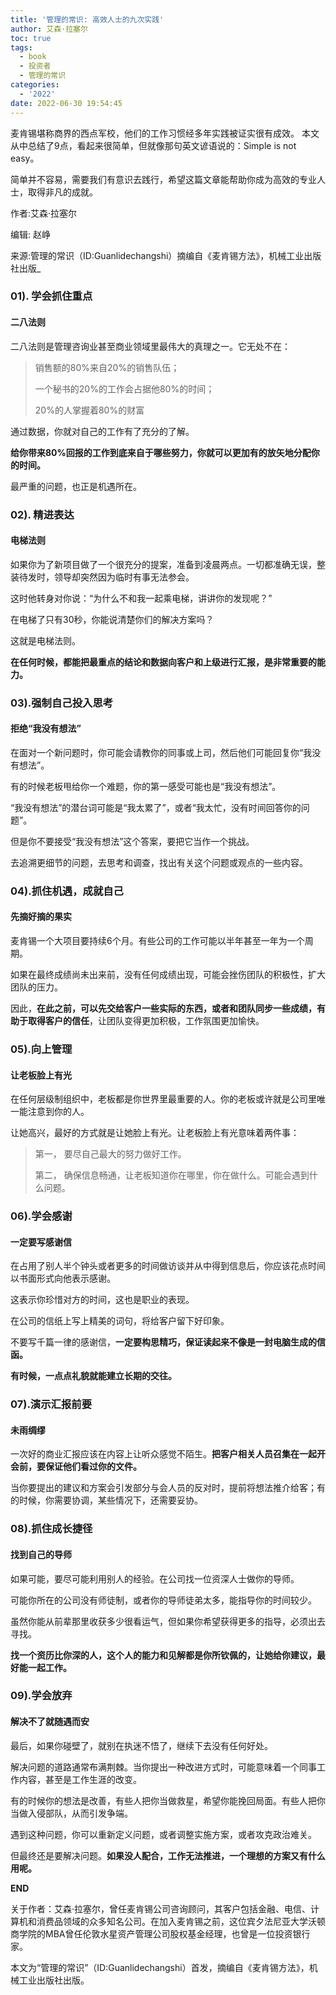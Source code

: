 ```yaml
---
title: '管理的常识: 高效人士的九次实践'
author: 艾森·拉塞尔
toc: true
tags:
  - book
  - 投资者
  - 管理的常识
categories:
  - '2022'
date: 2022-06-30 19:54:45
---
```


麦肯锡堪称商界的西点军校，他们的工作习惯经多年实践被证实很有成效。
本文从中总结了9点，看起来很简单，但就像那句英文谚语说的：Simple is not easy。



简单并不容易，需要我们有意识去践行，希望这篇文章能帮助你成为高效的专业人士，取得非凡的成就。



作者:艾森·拉塞尔

编辑: 赵峥

来源:管理的常识（ID:Guanlidechangshi）摘编自《麦肯锡方法》，机械工业出版社出版_



### 01). 学会抓住重点

#### 二八法则



二八法则是管理咨询业甚至商业领域里最伟大的真理之一。它无处不在：



> 销售额的80%来自20%的销售队伍；
>
> 一个秘书的20%的工作会占据他80%的时间；
>
> 20%的人掌握着80%的财富



通过数据，你就对自己的工作有了充分的了解。



**给你带来80%回报的工作到底来自于哪些努力，你就可以更加有的放矢地分配你的时间。**



最严重的问题，也正是机遇所在。



### 02). 精进表达

#### 电梯法则



如果你为了新项目做了一个很充分的提案，准备到凌晨两点。一切都准确无误，整装待发时，领导却突然因为临时有事无法参会。



这时他转身对你说：“为什么不和我一起乘电梯，讲讲你的发现呢？”



在电梯了只有30秒，你能说清楚你们的解决方案吗？



这就是电梯法则。



**在任何时候，都能把最重点的结论和数据向客户和上级进行汇报，是非常重要的能力。**



### 03).强制自己投入思考

#### 拒绝“我没有想法”



在面对一个新问题时，你可能会请教你的同事或上司，然后他们可能回复你“我没有想法”。

有的时候老板甩给你一个难题，你的第一感受可能也是“我没有想法”。



“我没有想法”的潜台词可能是“我太累了”，或者“我太忙，没有时间回答你的问题”。



但是你不要接受“我没有想法”这个答案，要把它当作一个挑战。



去追溯更细节的问题，去思考和调查，找出有关这个问题或观点的一些内容。



### 04).抓住机遇，成就自己


#### 先摘好摘的果实



麦肯锡一个大项目要持续6个月。有些公司的工作可能以半年甚至一年为一个周期。



如果在最终成绩尚未出来前，没有任何成绩出现，可能会挫伤团队的积极性，扩大团队的压力。



因此，**在此之前，可以先交给客户一些实际的东西，或者和团队同步一些成绩，有助于取得客户的信任**，让团队变得更加积极，工作氛围更加愉快。



### 05).向上管理

#### 让老板脸上有光 



在任何层级制组织中，老板都是你世界里最重要的人。你的老板或许就是公司里唯一能注意到你的人。



让她高兴，最好的方式就是让她脸上有光。让老板脸上有光意味着两件事：



> 第一， 要尽自己最大的努力做好工作。
>
>
>
> 第二， 确保信息畅通，让老板知道你在哪里，你在做什么。可能会遇到什么问题。



### 06).学会感谢


#### 一定要写感谢信


在占用了别人半个钟头或者更多的时间做访谈并从中得到信息后，你应该花点时间以书面形式向他表示感谢。



这表示你珍惜对方的时间，这也是职业的表现。



在公司的信纸上写上精美的词句，将给客户留下好印象。



不要写千篇一律的感谢信，**一定要构思精巧，保证读起来不像是一封电脑生成的信函。**



**有时候，一点点礼貌就能建立长期的交往。**



### 07).演示汇报前要

#### 未雨绸缪



一次好的商业汇报应该在内容上让听众感觉不陌生。**把客户相关人员召集在一起开会前，要保证他们看过你的文件。**



当你要提出的建议和方案会引发部分与会人员的反对时，提前将想法推介给客；有的时候，你需要协调，某些情况下，还需要妥协。



### 08).抓住成长捷径

#### 找到自己的导师



如果可能，要尽可能利用别人的经验。在公司找一位资深人士做你的导师。



可能你所在的公司没有师徒制，或者你的导师徒弟太多，能指导你的时间较少。



虽然你能从前辈那里收获多少很看运气，但如果你希望获得更多的指导，必须出去寻找。



**找一个资历比你深的人，这个人的能力和见解都是你所钦佩的，让她给你建议，最好能一起工作。**



### 09).学会放弃

#### 解决不了就随遇而安



最后，如果你碰壁了，就别在执迷不悟了，继续下去没有任何好处。



解决问题的道路通常布满荆棘。当你提出一种改进方式时，可能意味着一个同事工作内容，甚至是工作生涯的改变。



有的时候你的想法是改善，有些人把你当做救星，希望你能挽回局面。有些人把你当做入侵部队，从而引发争端。



遇到这种问题，你可以重新定义问题，或者调整实施方案，或者攻克政治难关。



但最终还是要解决问题。**如果没人配合，工作无法推进，一个理想的方案又有什么用呢。**

**END**



关于作者：艾森·拉塞尔，曾任麦肯锡公司咨询顾问，其客户包括金融、电信、计算机和消费品领域的众多知名公司。在加入麦肯锡之前，这位宾夕法尼亚大学沃顿商学院的MBA曾任伦敦水星资产管理公司股权基金经理，也曾是一位投资银行家。

本文为“管理的常识”（ID:Guanlidechangshi）首发，摘编自《麦肯锡方法》，机械工业出版社出版。
